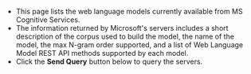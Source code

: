 * This page lists the web language models currently available from MS Cognitive Services.
* The information returned by Microsoft's servers includes a short description of the corpus used to build the model, the name of the model, the max N-gram order supported, and a list of Web Language Model REST API methods supported by each model.
* Click the **Send Query** button below to query the servers.
